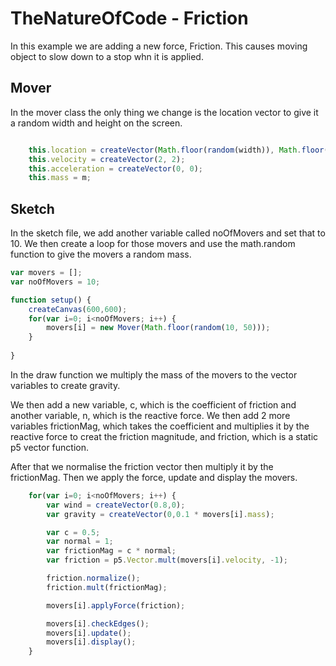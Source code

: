 # TheNatureOfCode - Friction

In this example we are adding a new force, Friction. This causes moving object to slow down to a stop whn it is applied.

## Mover

In the mover class the only thing  we change is the location vector to give it a random width and height on the screen.

```js

    this.location = createVector(Math.floor(random(width)), Math.floor(random(height))); 
    this.velocity = createVector(2, 2); 
    this.acceleration = createVector(0, 0);
    this.mass = m;

```


## Sketch

In the sketch file, we add another variable called noOfMovers and set that to 10. We then create a loop for those movers and use the math.random function to give the movers a random mass.

```js
var movers = [];
var noOfMovers = 10;

function setup() {
    createCanvas(600,600);
    for(var i=0; i<noOfMovers; i++) {
        movers[i] = new Mover(Math.floor(random(10, 50))); 
    }
    
}

```

In the draw function we multiply the mass of the movers to the vector variables to create gravity. 

We then add a new variable, c, which is the coefficient of friction and another variable, n, which is the reactive force. We then add 2 more variables frictionMag, which takes the coefficient and multiplies it by the reactive force to creat the friction magnitude, and friction, which is a static p5 vector function.

After that we normalise the friction vector then multiply it by the frictionMag. Then we apply the force, update and display the movers.

```js
    for(var i=0; i<noOfMovers; i++) {
        var wind = createVector(0.8,0);
        var gravity = createVector(0,0.1 * movers[i].mass); 

        var c = 0.5; 
        var normal = 1;
        var frictionMag = c * normal; 
        var friction = p5.Vector.mult(movers[i].velocity, -1);

        friction.normalize(); 
        friction.mult(frictionMag);

        movers[i].applyForce(friction);

        movers[i].checkEdges();
        movers[i].update(); 
        movers[i].display(); 
    }


```


